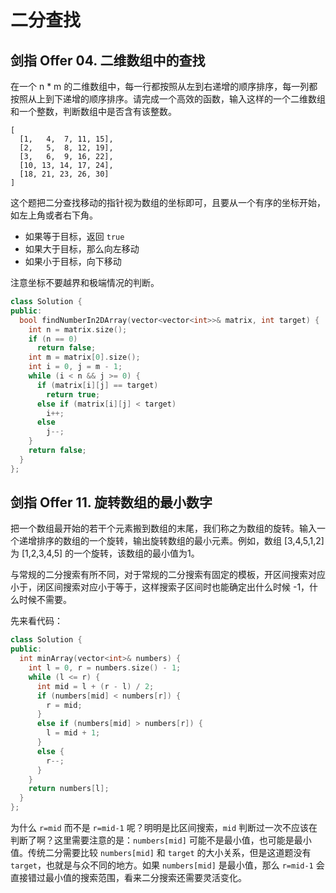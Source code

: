 # 二分查找

## 剑指 Offer 04. 二维数组中的查找

在一个 n * m 的二维数组中，每一行都按照从左到右递增的顺序排序，每一列都按照从上到下递增的顺序排序。请完成一个高效的函数，输入这样的一个二维数组和一个整数，判断数组中是否含有该整数。

```
[
  [1,   4,  7, 11, 15],
  [2,   5,  8, 12, 19],
  [3,   6,  9, 16, 22],
  [10, 13, 14, 17, 24],
  [18, 21, 23, 26, 30]
]
```

这个题把二分查找移动的指针视为数组的坐标即可，且要从一个有序的坐标开始，如左上角或者右下角。

- 如果等于目标，返回 `true`
- 如果大于目标，那么向左移动
- 如果小于目标，向下移动

注意坐标不要越界和极端情况的判断。

```cpp
class Solution {
public:
  bool findNumberIn2DArray(vector<vector<int>>& matrix, int target) {
    int n = matrix.size();
    if (n == 0)
      return false;
    int m = matrix[0].size();
    int i = 0, j = m - 1;
    while (i < n && j >= 0) {
      if (matrix[i][j] == target)
        return true;
      else if (matrix[i][j] < target)
        i++;
      else
        j--;
    }
    return false;
  }
};
```

## 剑指 Offer 11. 旋转数组的最小数字

把一个数组最开始的若干个元素搬到数组的末尾，我们称之为数组的旋转。输入一个递增排序的数组的一个旋转，输出旋转数组的最小元素。例如，数组 [3,4,5,1,2] 为 [1,2,3,4,5] 的一个旋转，该数组的最小值为1。  

与常规的二分搜索有所不同，对于常规的二分搜索有固定的模板，开区间搜索对应小于，闭区间搜索对应小于等于，这样搜索子区间时也能确定出什么时候 -1，什么时候不需要。

先来看代码：

```cpp
class Solution {
public:
  int minArray(vector<int>& numbers) {
    int l = 0, r = numbers.size() - 1;
    while (l <= r) {
      int mid = l + (r - l) / 2;
      if (numbers[mid] < numbers[r]) {
        r = mid;
      }
      else if (numbers[mid] > numbers[r]) {
        l = mid + 1;
      }
      else {
        r--;
      }
    }
    return numbers[l];
  }
};
```

为什么 `r=mid` 而不是 `r=mid-1` 呢？明明是比区间搜索，`mid` 判断过一次不应该在判断了啊？这里需要注意的是：`numbers[mid]` 可能不是最小值，也可能是最小值。传统二分需要比较 `numbers[mid]` 和 `target` 的大小关系，但是这道题没有 `target`，也就是与众不同的地方。如果 `numbers[mid]` 是最小值，那么 `r=mid-1` 会直接错过最小值的搜索范围，看来二分搜索还需要灵活变化。